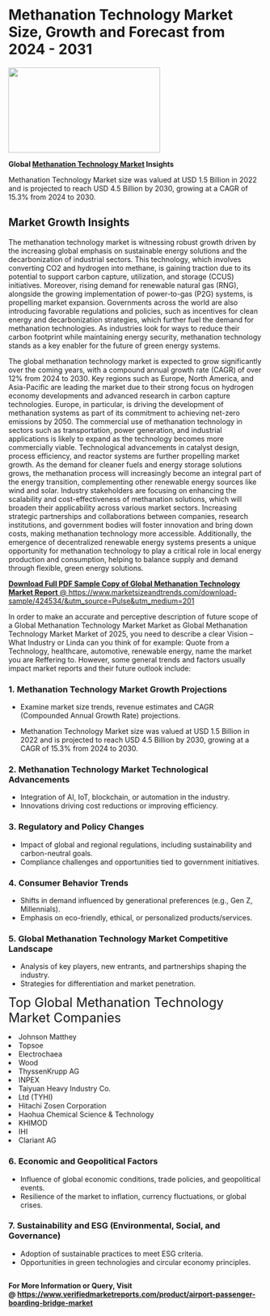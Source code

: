 <H1>Methanation Technology Market Size, Growth and Forecast from 2024 - 2031</H1><img class="aligncenter size-medium wp-image-584254" src="https://thirdeyenews.in/wp-content/uploads/2024/09/Global-Market-Research-300x168.jpeg" alt="" width="300" height="168" /><p><strong>Global&nbsp;<a href="https://www.marketsizeandtrends.com/download-sample/424534/&amp;utm_source=Pulse&amp;utm_medium=201">Methanation Technology Market</a> Insights</strong></p><p>Methanation Technology Market size was valued at USD 1.5 Billion in 2022 and is projected to reach USD 4.5 Billion by 2030, growing at a CAGR of 15.3% from 2024 to 2030.</p><p><h2>Market Growth Insights</h2> <p>The methanation technology market is witnessing robust growth driven by the increasing global emphasis on sustainable energy solutions and the decarbonization of industrial sectors. This technology, which involves converting CO2 and hydrogen into methane, is gaining traction due to its potential to support carbon capture, utilization, and storage (CCUS) initiatives. Moreover, rising demand for renewable natural gas (RNG), alongside the growing implementation of power-to-gas (P2G) systems, is propelling market expansion. Governments across the world are also introducing favorable regulations and policies, such as incentives for clean energy and decarbonization strategies, which further fuel the demand for methanation technologies. As industries look for ways to reduce their carbon footprint while maintaining energy security, methanation technology stands as a key enabler for the future of green energy systems.</p> <p><a href="#"></a></p> <p>The global methanation technology market is expected to grow significantly over the coming years, with a compound annual growth rate (CAGR) of over 12% from 2024 to 2030. Key regions such as Europe, North America, and Asia-Pacific are leading the market due to their strong focus on hydrogen economy developments and advanced research in carbon capture technologies. Europe, in particular, is driving the development of methanation systems as part of its commitment to achieving net-zero emissions by 2050. The commercial use of methanation technology in sectors such as transportation, power generation, and industrial applications is likely to expand as the technology becomes more commercially viable. Technological advancements in catalyst design, process efficiency, and reactor systems are further propelling market growth. As the demand for cleaner fuels and energy storage solutions grows, the methanation process will increasingly become an integral part of the energy transition, complementing other renewable energy sources like wind and solar. Industry stakeholders are focusing on enhancing the scalability and cost-effectiveness of methanation solutions, which will broaden their applicability across various market sectors. Increasing strategic partnerships and collaborations between companies, research institutions, and government bodies will foster innovation and bring down costs, making methanation technology more accessible. Additionally, the emergence of decentralized renewable energy systems presents a unique opportunity for methanation technology to play a critical role in local energy production and consumption, helping to balance supply and demand through flexible, green energy solutions. <p><a href="#"></p><p><span class=""><strong>Download Full PDF Sample Copy of Global Methanation Technology Market Report</strong> @ <a href="https://www.marketsizeandtrends.com/download-sample/424534/&amp;utm_source=Pulse&amp;utm_medium=201" target="_blank">https://www.marketsizeandtrends.com/download-sample/424534/&amp;utm_source=Pulse&amp;utm_medium=201</a></span></p><p>In order to make an accurate and perceptive description of future scope of a Global&nbsp;Methanation Technology Market Market as Global&nbsp;Methanation Technology Market Market of 2025, you need to describe a clear Vision &ndash; What Industry or Linda can you think of for example: Quote from a Technology, healthcare, automotive, renewable energy, name the market you are Reffering to. However, some general trends and factors usually impact market reports and their future outlook include:</p><h3>1.&nbsp;<strong>Methanation Technology Market Growth Projections</strong></h3><ul><li>Examine market size trends, revenue estimates and CAGR (Compounded Annual Growth Rate) projections.</li><li><p>Methanation Technology Market size was valued at USD 1.5 Billion in 2022 and is projected to reach USD 4.5 Billion by 2030, growing at a CAGR of 15.3% from 2024 to 2030.</p></li></ul><h3>2.&nbsp;<strong>Methanation Technology Market Technological Advancements</strong></h3><ul><li>Integration of AI, IoT, blockchain, or automation in the industry.</li><li>Innovations driving cost reductions or improving efficiency.</li></ul><h3>3.&nbsp;<strong>Regulatory and Policy Changes</strong></h3><ul><li>Impact of global and regional regulations, including sustainability and carbon-neutral goals.</li><li>Compliance challenges and opportunities tied to government initiatives.</li></ul><h3>4.&nbsp;<strong>Consumer Behavior Trends</strong></h3><ul><li>Shifts in demand influenced by generational preferences (e.g., Gen Z, Millennials).</li><li>Emphasis on eco-friendly, ethical, or personalized products/services.</li></ul><h3>5.&nbsp;<strong>Global Methanation Technology Market Competitive Landscape</strong></h3><ul><li>Analysis of key players, new entrants, and partnerships shaping the industry.</li><li>Strategies for differentiation and market penetration.</li></ul><p data-pm-slice="1 1 []"><span style="color: inherit; font-family: inherit; font-size: 25px;">Top Global Methanation Technology Market Companies</span></p><div class="" data-test-id=""><p><li>Johnson Matthey</li><li> Topsoe</li><li> Electrochaea</li><li> Wood</li><li> ThyssenKrupp AG</li><li> INPEX</li><li> Taiyuan Heavy Industry Co.</li><li> Ltd (TYHI)</li><li> Hitachi Zosen Corporation</li><li> Haohua Chemical Science & Technology</li><li> KHIMOD</li><li> IHI</li><li> Clariant AG</li></p></div><h3>6.&nbsp;<strong>Economic and Geopolitical Factors</strong></h3><ul><li>Influence of global economic conditions, trade policies, and geopolitical events.</li><li>Resilience of the market to inflation, currency fluctuations, or global crises.</li></ul><h3>7.&nbsp;<strong>Sustainability and ESG (Environmental, Social, and Governance)</strong></h3><ul><li>Adoption of sustainable practices to meet ESG criteria.</li><li>Opportunities in green technologies and circular economy principles.</li></ul><h2><strong style="font-size: 14px;">For More Information or Query, Visit @&nbsp;</strong><a style="background-color: #ffffff; font-size: 14px;" href="https://www.marketsizeandtrends.com/report/methanation-technology-market/" target="_blank">https://www.verifiedmarketreports.com/product/airport-passenger-boarding-bridge-market</a></h2>